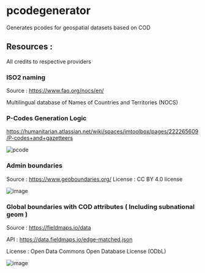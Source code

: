# pcodegenerator
Generates pcodes for geospatial datasets based on COD 

## Resources : 
All credits to respective providers 

### ISO2 naming

Source : https://www.fao.org/nocs/en/  

Multilingual database of Names of Countries and Territories (NOCS) 

### P-Codes Generation Logic

https://humanitarian.atlassian.net/wiki/spaces/imtoolbox/pages/222265609/P-codes+and+gazetteers

![pcode](https://github.com/user-attachments/assets/fd030038-f5cb-46af-b012-697478208a03)

### Admin boundaries

Source : https://www.geoboundaries.org/ 
License :  CC BY 4.0 license

![image](https://github.com/user-attachments/assets/3fd2f61a-5618-4b6c-a5ba-79cff4cd40ea)


### Global boundaries with COD attributes ( Including subnational geom )
Source : https://fieldmaps.io/data 

API :  https://data.fieldmaps.io/edge-matched.json 

License : Open Data Commons Open Database License (ODbL) 

![image](https://github.com/user-attachments/assets/639882ee-9148-478c-81a2-820c75ae15ff)
